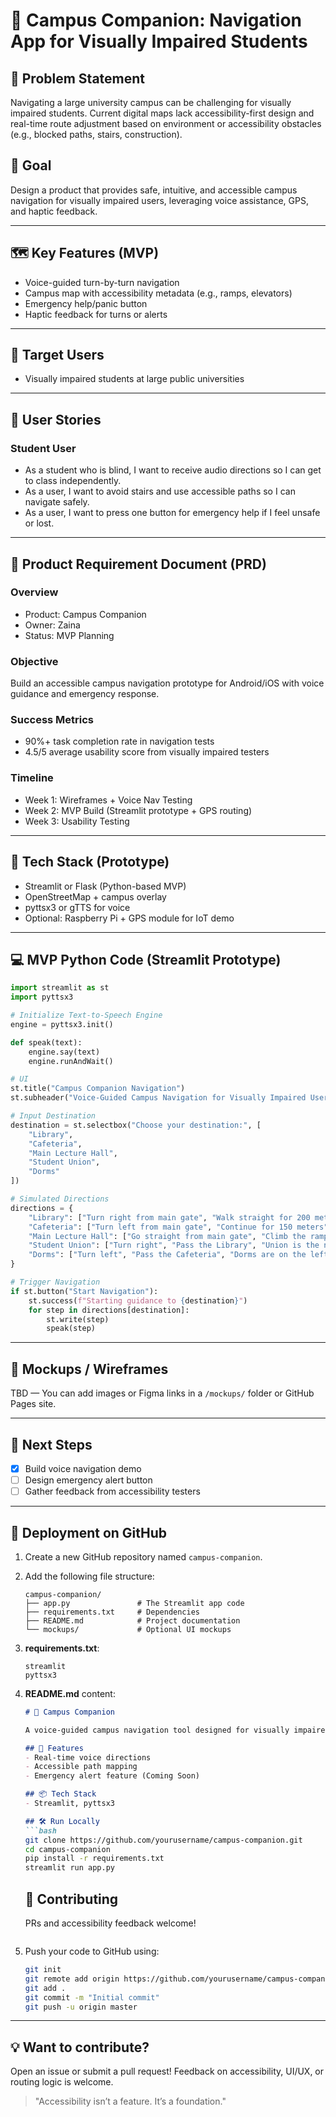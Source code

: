 # 📱 Campus Companion: Navigation App for Visually Impaired Students

## 🎯 Problem Statement
Navigating a large university campus can be challenging for visually impaired students. Current digital maps lack accessibility-first design and real-time route adjustment based on environment or accessibility obstacles (e.g., blocked paths, stairs, construction).

## 🧠 Goal
Design a product that provides safe, intuitive, and accessible campus navigation for visually impaired users, leveraging voice assistance, GPS, and haptic feedback.

---

## 🗺️ Key Features (MVP)
- Voice-guided turn-by-turn navigation
- Campus map with accessibility metadata (e.g., ramps, elevators)
- Emergency help/panic button
- Haptic feedback for turns or alerts

---

## 👥 Target Users
- Visually impaired students at large public universities

---

## 📝 User Stories

### Student User
- As a student who is blind, I want to receive audio directions so I can get to class independently.
- As a user, I want to avoid stairs and use accessible paths so I can navigate safely.
- As a user, I want to press one button for emergency help if I feel unsafe or lost.

---

## 📃 Product Requirement Document (PRD)

### Overview
- Product: Campus Companion
- Owner: Zaina
- Status: MVP Planning

### Objective
Build an accessible campus navigation prototype for Android/iOS with voice guidance and emergency response.

### Success Metrics
- 90%+ task completion rate in navigation tests
- 4.5/5 average usability score from visually impaired testers

### Timeline
- Week 1: Wireframes + Voice Nav Testing
- Week 2: MVP Build (Streamlit prototype + GPS routing)
- Week 3: Usability Testing

---

## 🔧 Tech Stack (Prototype)
- Streamlit or Flask (Python-based MVP)
- OpenStreetMap + campus overlay
- pyttsx3 or gTTS for voice
- Optional: Raspberry Pi + GPS module for IoT demo

---

## 💻 MVP Python Code (Streamlit Prototype)
```python
import streamlit as st
import pyttsx3

# Initialize Text-to-Speech Engine
engine = pyttsx3.init()

def speak(text):
    engine.say(text)
    engine.runAndWait()

# UI
st.title("Campus Companion Navigation")
st.subheader("Voice-Guided Campus Navigation for Visually Impaired Users")

# Input Destination
destination = st.selectbox("Choose your destination:", [
    "Library",
    "Cafeteria",
    "Main Lecture Hall",
    "Student Union",
    "Dorms"
])

# Simulated Directions
directions = {
    "Library": ["Turn right from main gate", "Walk straight for 200 meters", "Library will be on your left"],
    "Cafeteria": ["Turn left from main gate", "Continue for 150 meters", "Cafeteria will be on your right"],
    "Main Lecture Hall": ["Go straight from main gate", "Climb the ramp", "Lecture Hall is ahead"],
    "Student Union": ["Turn right", "Pass the Library", "Union is the next building"],
    "Dorms": ["Turn left", "Pass the Cafeteria", "Dorms are on the left past the parking lot"]
}

# Trigger Navigation
if st.button("Start Navigation"):
    st.success(f"Starting guidance to {destination}")
    for step in directions[destination]:
        st.write(step)
        speak(step)
```

---

## 🎨 Mockups / Wireframes
TBD — You can add images or Figma links in a `/mockups/` folder or GitHub Pages site.

---

## 🧪 Next Steps
- [x] Build voice navigation demo
- [ ] Design emergency alert button
- [ ] Gather feedback from accessibility testers

---

## 📂 Deployment on GitHub

1. Create a new GitHub repository named `campus-companion`.
2. Add the following file structure:
   ```
   campus-companion/
   ├── app.py               # The Streamlit app code
   ├── requirements.txt     # Dependencies
   ├── README.md            # Project documentation
   └── mockups/             # Optional UI mockups
   ```

3. **requirements.txt**:
   ```
   streamlit
   pyttsx3
   ```

4. **README.md** content:
   ```markdown
   # 📱 Campus Companion

   A voice-guided campus navigation tool designed for visually impaired students.

   ## 🚀 Features
   - Real-time voice directions
   - Accessible path mapping
   - Emergency alert feature (Coming Soon)

   ## 📦 Tech Stack
   - Streamlit, pyttsx3

   ## 🛠️ Run Locally
   ```bash
   git clone https://github.com/yourusername/campus-companion.git
   cd campus-companion
   pip install -r requirements.txt
   streamlit run app.py
   ```

   ## 🤝 Contributing
   PRs and accessibility feedback welcome!
   ```

5. Push your code to GitHub using:
   ```bash
   git init
   git remote add origin https://github.com/yourusername/campus-companion.git
   git add .
   git commit -m "Initial commit"
   git push -u origin master
   ```

---

## 💡 Want to contribute?
Open an issue or submit a pull request! Feedback on accessibility, UI/UX, or routing logic is welcome.

> "Accessibility isn’t a feature. It’s a foundation."
